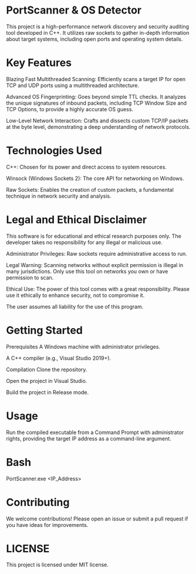# PortScanner & OS Detector
This project is a high-performance network discovery and security auditing tool developed in C++. It utilizes raw sockets to gather in-depth information about target systems, including open ports and operating system details.

# Key Features
Blazing Fast Multithreaded Scanning: Efficiently scans a target IP for open TCP and UDP ports using a multithreaded architecture.

Advanced OS Fingerprinting: Goes beyond simple TTL checks. It analyzes the unique signatures of inbound packets, including TCP Window Size and TCP Options, to provide a highly accurate OS guess.

Low-Level Network Interaction: Crafts and dissects custom TCP/IP packets at the byte level, demonstrating a deep understanding of network protocols.

# Technologies Used
C++: Chosen for its power and direct access to system resources.

Winsock (Windows Sockets 2): The core API for networking on Windows.

Raw Sockets: Enables the creation of custom packets, a fundamental technique in network security and analysis.

# Legal and Ethical Disclaimer
This software is for educational and ethical research purposes only. The developer takes no responsibility for any illegal or malicious use.

Administrator Privileges: Raw sockets require administrative access to run.

Legal Warning: Scanning networks without explicit permission is illegal in many jurisdictions. Only use this tool on networks you own or have permission to scan.

Ethical Use: The power of this tool comes with a great responsibility. Please use it ethically to enhance security, not to compromise it.

The user assumes all liability for the use of this program.

# Getting Started
Prerequisites
A Windows machine with administrator privileges.

A C++ compiler (e.g., Visual Studio 2019+).

Compilation
Clone the repository.

Open the project in Visual Studio.

Build the project in Release mode.

# Usage
Run the compiled executable from a Command Prompt with administrator rights, providing the target IP address as a command-line argument.

# Bash

PortScanner.exe <IP_Address>
# Contributing
We welcome contributions! Please open an issue or submit a pull request if you have ideas for improvements.

# LICENSE
This project is licensed under MIT license.
